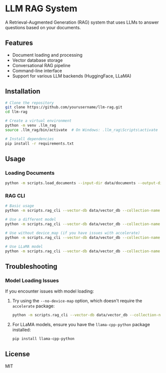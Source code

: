 # LLM RAG System

A Retrieval-Augmented Generation (RAG) system that uses LLMs to answer questions based on your documents.

## Features

- Document loading and processing
- Vector database storage
- Conversational RAG pipeline
- Command-line interface
- Support for various LLM backends (HuggingFace, LLaMA)

## Installation

```bash
# Clone the repository
git clone https://github.com/yourusername/llm-rag.git
cd llm-rag

# Create a virtual environment
python -m venv .llm_rag
source .llm_rag/bin/activate  # On Windows: .llm_rag\Scripts\activate

# Install dependencies
pip install -r requirements.txt
```

## Usage

### Loading Documents

```bash
python -m scripts.load_documents --input-dir data/documents --output-dir data/vector_db --collection-name my_docs
```

### RAG CLI

```bash
# Basic usage
python -m scripts.rag_cli --vector-db data/vector_db --collection-name my_docs

# Use a different model
python -m scripts.rag_cli --vector-db data/vector_db --collection-name my_docs --model google/flan-t5-large

# Use without device_map (if you have issues with accelerate)
python -m scripts.rag_cli --vector-db data/vector_db --collection-name my_docs --no-device-map

# Use LLaMA model
python -m scripts.rag_cli --vector-db data/vector_db --collection-name my_docs --use-llama --llama-model-path path/to/model.gguf
```

## Troubleshooting

### Model Loading Issues

If you encounter issues with model loading:

1. Try using the `--no-device-map` option, which doesn't require the `accelerate` package:

   ```bash
   python -m scripts.rag_cli --vector-db data/vector_db --collection-name my_docs --no-device-map
   ```

2. For LLaMA models, ensure you have the `llama-cpp-python` package installed:
   ```bash
   pip install llama-cpp-python
   ```

## License

MIT
